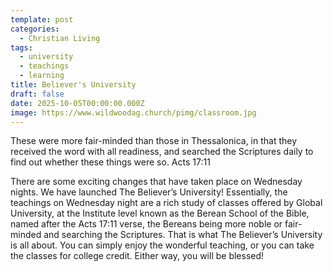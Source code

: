 ```yaml
---
template: post
categories:
  - Christian Living
tags:
  - university
  - teachings
  - learning
title: Believer's University
draft: false
date: 2025-10-05T00:00:00.000Z
image: https://www.wildwoodag.church/pimg/classroom.jpg
---
```

These were more fair-minded than those in Thessalonica, in that they received the word with all readiness, and searched the Scriptures daily to find out whether these things were so. Acts 17:11

There are some exciting changes that have taken place on Wednesday nights. We have launched The Believer’s University! Essentially, the teachings on Wednesday night are a rich study of classes offered by Global University, at the Institute level known as the Berean School of the Bible, named after the Acts 17:11 verse, the Bereans being more noble or fair-minded and searching the Scriptures. That is what The Believer’s University is all about. You can simply enjoy the wonderful teaching, or you can take the classes for college credit. Either way, you will be blessed!
